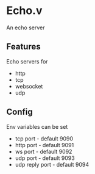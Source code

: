 # Echo.v

An echo server

## Features

Echo servers for

- http
- tcp
- websocket
- udp

## Config

Env variables can be set

- tcp port - default 9090
- http port - default 9091
- ws port - default 9092
- udp port - default 9093
- udp reply port - default 9094